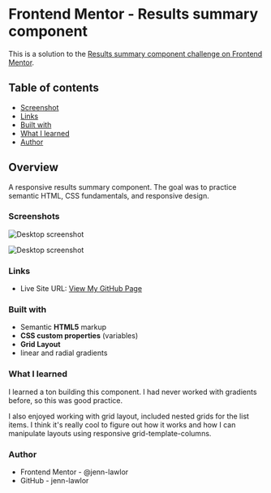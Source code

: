 # Frontend Mentor - Results summary component

This is a solution to the [Results summary component challenge on Frontend Mentor](https://www.frontendmentor.io/challenges/results-summary-component-CE_K6s0maV). 

## Table of contents

- [Screenshot](#screenshot)
- [Links](#links)
- [Built with](#built-with)
- [What I learned](#what-i-learned)
- [Author](#author)

## Overview

A responsive results summary component. The goal was to practice semantic HTML, CSS fundamentals, and responsive design.

### Screenshots

![Desktop screenshot](https://raw.githubusercontent.com/jenn-lawlor/four-card-feature-section/main/assets/images/desktop-version.png)

![Desktop screenshot](https://raw.githubusercontent.com/jenn-lawlor/four-card-feature-section/main/assets/images/mobile-version.png)

### Links

- Live Site URL: [View My GitHub Page](https://jenn-lawlor.github.io/results-summary-component/)

### Built with

- Semantic **HTML5** markup
- **CSS custom properties** (variables)
- **Grid Layout**
- linear and radial gradients

### What I learned

I learned a ton building this component.  I had never worked with gradients before, so this was good practice.

I also enjoyed working with grid layout, included nested grids for the list items.  I think it's really cool to figure out how it works and how I can manipulate layouts using responsive grid-template-columns.

### Author

- Frontend Mentor - @jenn-lawlor
- GitHub - jenn-lawlor
